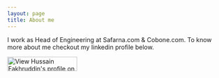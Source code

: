 ```yaml
---
layout: page
title: About me 
---
```


I work as Head of Engineering at Safarna.com & Cobone.com. To know more about me checkout my linkedin profile below.

<img src="http://www.linkedin.com/img/webpromo/btn_myprofile_160x33.png" alt="View Hussain Fakhruddin's profile on LinkedIn" width="160" height="33" border="0" />
